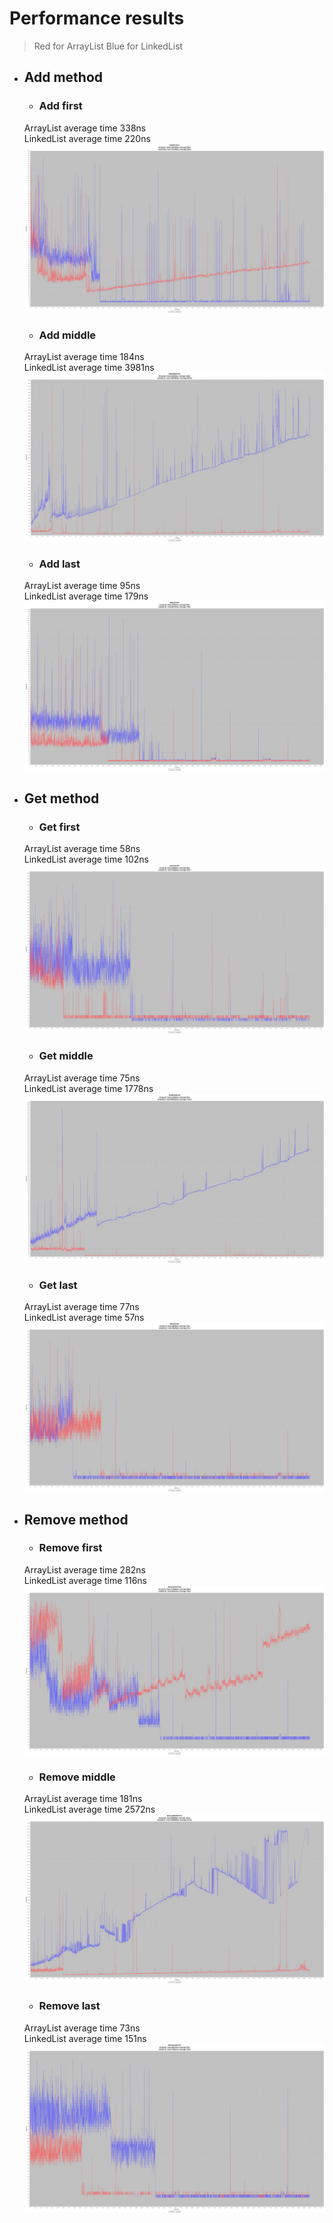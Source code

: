 # Performance results

> Red for ArrayList
> Blue for LinkedList

- ## Add method

    - ### Add first  

    ArrayList average time 338ns  
    LinkedList average time 220ns  
    ![Add first test](/ListTest/AddFirstTest.png)

    - ### Add middle  

    ArrayList average time 184ns  
    LinkedList average time 3981ns  
    ![Add middle test](/ListTest/AddMiddleTest.png)

    - ### Add last  

    ArrayList average time 95ns  
    LinkedList average time 179ns  
    ![Add last test](/ListTest/AddLastTest.png)

- ## Get method

    - ### Get first  

    ArrayList average time 58ns  
    LinkedList average time 102ns  
    ![Get first test](/ListTest/GetFirstTest.png)

    - ### Get middle

    ArrayList average time 75ns  
    LinkedList average time 1778ns  
    ![Get middle test](/ListTest/GetMiddleTest.png)

    - ### Get last

    ArrayList average time 77ns  
    LinkedList average time 57ns  
    ![Get last test](/ListTest/GetLastTest.png)

- ## Remove method

    - ### Remove first

    ArrayList average time 282ns  
    LinkedList average time 116ns  
    ![Remove first test](/ListTest/RemoveFirstTest.png)

    - ### Remove middle

    ArrayList average time 181ns  
    LinkedList average time 2572ns  
    ![Remove middle test](/ListTest/RemoveMiddleTest.png)

    - ### Remove last

    ArrayList average time 73ns  
    LinkedList average time 151ns  
    ![Remove last test](/ListTest/RemoveLastTest.png)
